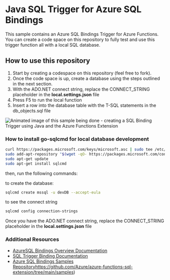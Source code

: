 # Java SQL Trigger for Azure SQL Bindings

This sample contains an Azure SQL Bindings Trigger for Azure Functions. You can create a code space on this repository to fully test and use this trigger function all with a local SQL database.

## How to use this repository

1. Start by creating a codespace on this repository (feel free to fork). 
2. Once the code space is up, create a database using the steps outlined in the next section.
3. With the ADO.NET connect string, replace the CONNECT_STRING placeholder in the **local.settings.json** file
4. Press F5 to run the local function
5. Insert a row into the database table with the T-SQL statements in the db_objects.sql file

![Animated image of this sample being done - creating a SQL Binding Trigger using Java and the Azure Functions Extension](./media/javaTrigger1.gif)
 
### How to install go-sqlcmd for local database development

```BASH
curl https://packages.microsoft.com/keys/microsoft.asc | sudo tee /etc/apt/trusted.gpg.d/microsoft.asc
sudo add-apt-repository "$(wget -qO- https://packages.microsoft.com/config/ubuntu/20.04/prod.list)"
sudo apt-get update
sudo apt-get install sqlcmd
```

then, run the following commands:

to create the database:

```BASH
sqlcmd create mssql -u devDB --accept-eula
```

to see the connect string

```BASH
sqlcmd config connection-strings
```

Once you have the ADO.NET connect string, replace the CONNECT_STRING placeholder in the **local.settings.json** file

### Additional Resources

- [AzureSQL Bindings Overview Documentation](https://learn.microsoft.com/azure/azure-functions/functions-bindings-azure-sql?tabs=in-process%2Cextensionv4&pivots=programming-language-csharp)
- [SQL Trigger Binding Documentation](https://learn.microsoft.com/azure/azure-functions/functions-bindings-azure-sql-trigger?tabs=isolated-process%2Cportal&pivots=programming-language-java)
- [Azure SQL Bindings Samples Repository](https://github.com/Azure/azure-functions-sql-extension/tree/main/samples)https://github.com/Azure/azure-functions-sql-extension/tree/main/samples)
